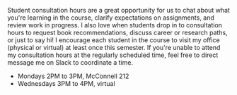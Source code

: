 Student consultation hours are a great opportunity for us to chat about what you're learning in the course, clarify expectations on assignments, and review work in progress. I also love when students drop in to consultation hours to request book recommendations, discuss career or research paths, or just to say hi! I encourage each student in the course to visit my office (physical or virtual) at least once this semester. If you're unable to attend my consultation hours at the regularly scheduled time, feel free to direct message me on Slack to coordinate a time. 

* Mondays 2PM to 3PM, McConnell 212
* Wednesdays 3PM to 4PM, virtual